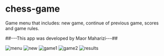 # chess-game
Game menu that includes: new game, continue of previous game, scores and game rules.

##---This app was developed by Maor Maharizi---##

![menu](https://user-images.githubusercontent.com/69205898/188479220-5d0062ae-a56a-47b6-b220-74837348e9aa.png)
![new](https://user-images.githubusercontent.com/69205898/188479257-3e7819a1-14bb-4011-a86a-d61eb740c3b8.png)
![game1](https://user-images.githubusercontent.com/69205898/188479275-cde9c155-4b20-41eb-baef-1b46fb9c749f.png)
![game2](https://user-images.githubusercontent.com/69205898/188479288-4cf77dc2-7f02-4ba2-8546-0841be2fa414.png)
![results](https://user-images.githubusercontent.com/69205898/188479297-6d4c72d7-05dc-4219-86e0-37fc513b2d44.png)
